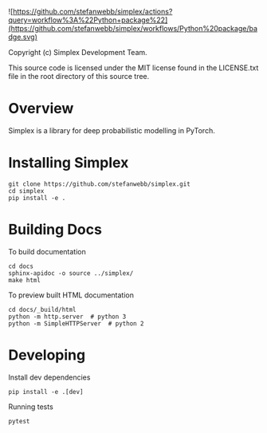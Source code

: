 ![https://github.com/stefanwebb/simplex/actions?query=workflow%3A%22Python+package%22](https://github.com/stefanwebb/simplex/workflows/Python%20package/badge.svg)

Copyright (c) Simplex Development Team.

This source code is licensed under the MIT license found in the
LICENSE.txt file in the root directory of this source tree.

# Overview

Simplex is a library for deep probabilistic modelling in PyTorch.

# Installing Simplex

    git clone https://github.com/stefanwebb/simplex.git
    cd simplex
    pip install -e .

# Building Docs

To build documentation

    cd docs
    sphinx-apidoc -o source ../simplex/
    make html

To preview built HTML documentation

    cd docs/_build/html
    python -m http.server  # python 3 
    python -m SimpleHTTPServer  # python 2

# Developing

Install dev dependencies

    pip install -e .[dev]
    
Running tests

    pytest
